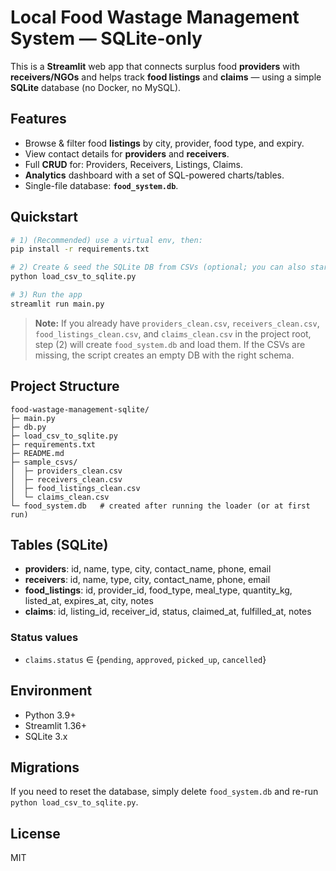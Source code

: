 # Local Food Wastage Management System — **SQLite-only**

This is a **Streamlit** web app that connects surplus food **providers** with **receivers/NGOs** and helps track **food listings** and **claims** — using a simple **SQLite** database (no Docker, no MySQL).

## Features

- Browse & filter food **listings** by city, provider, food type, and expiry.
- View contact details for **providers** and **receivers**.
- Full **CRUD** for: Providers, Receivers, Listings, Claims.
- **Analytics** dashboard with a set of SQL-powered charts/tables.
- Single-file database: **`food_system.db`**.

## Quickstart

```bash
# 1) (Recommended) use a virtual env, then:
pip install -r requirements.txt

# 2) Create & seed the SQLite DB from CSVs (optional; you can also start empty)
python load_csv_to_sqlite.py

# 3) Run the app
streamlit run main.py
```

> **Note:** If you already have `providers_clean.csv`, `receivers_clean.csv`, `food_listings_clean.csv`, and `claims_clean.csv` in the project root, step (2) will create `food_system.db` and load them. If the CSVs are missing, the script creates an empty DB with the right schema.

## Project Structure

```
food-wastage-management-sqlite/
├─ main.py
├─ db.py
├─ load_csv_to_sqlite.py
├─ requirements.txt
├─ README.md
├─ sample_csvs/
│  ├─ providers_clean.csv
│  ├─ receivers_clean.csv
│  ├─ food_listings_clean.csv
│  └─ claims_clean.csv
└─ food_system.db   # created after running the loader (or at first run)
```

## Tables (SQLite)

- **providers**: id, name, type, city, contact_name, phone, email
- **receivers**: id, name, type, city, contact_name, phone, email
- **food_listings**: id, provider_id, food_type, meal_type, quantity_kg, listed_at, expires_at, city, notes
- **claims**: id, listing_id, receiver_id, status, claimed_at, fulfilled_at, notes

### Status values
- `claims.status` ∈ {`pending`, `approved`, `picked_up`, `cancelled`}

## Environment

- Python 3.9+
- Streamlit 1.36+
- SQLite 3.x

## Migrations
If you need to reset the database, simply delete `food_system.db` and re-run `python load_csv_to_sqlite.py`.

## License
MIT
